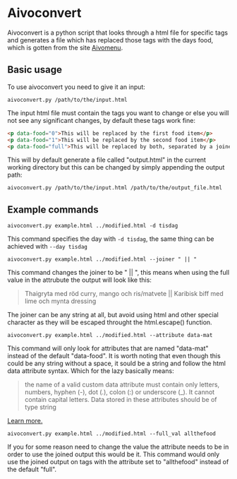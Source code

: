 # Aivoconvert

Aivoconvert is a python script that looks through a html file for specific tags and generates a file which has replaced those tags with the days food, which is gotten from the site [Aivomenu](http://www.aivomenu.se).


## Basic usage
To use aivoconvert you need to give it an input:

`aivoconvert.py /path/to/the/input.html`

The input html file must contain the tags you want to change or else you will not see any significant changes,
by default these tags work fine:
```html
<p data-food="0">This will be replaced by the first food item</p>
<p data-food="1">This will be replaced by the second food item</p>
<p data-food="full">This will be replaced by both, separated by a joiner</p>
```

This will by default generate a file called "output.html" in the current working directory but this can be changed by simply appending the output path:

`aivoconvert.py /path/to/the/input.html /path/to/the/output_file.html`

## Example commands

`aivoconvert.py example.html ../modified.html -d tisdag`

This command specifies the day with `-d tisdag`, the same thing can be achieved with `--day tisdag`

`aivoconvert.py example.html ../modified.html --joiner " || "`

This command changes the joiner to be " || ", this means when using the full value in the attrubute the output will look like this:
> Thaigryta med röd curry, mango och ris/matvete || Karibisk biff med lime och mynta dressing

The joiner can be any string at all, but avoid using html and other special character as they will be escaped throught the html.escape() function.

`aivoconvert.py example.html ../modified.html --attribute data-mat`

This command will only look for attributes that are named "data-mat" instead of the default "data-food". It is worth noting that even though this could be any string without a space, it sould be a string and follow the html data attribute syntax. Which for the lazy basically means:

> the name of a valid custom data attribute must contain only letters, numbers, hyphen (-), dot (.), colon (:) or underscore (_). It cannot contain capital letters.
> Data stored in these attributes should be of type string

[Learn more.](https://www.sitepoint.com/how-why-use-html5-custom-data-attributes/)

`aivoconvert.py example.html ../modified.html --full_val allthefood`

If you for some reason need to change the value the attribute needs to be in order to use the joined output this would be it. This command would only use the joined output on tags with the attribute set to "allthefood" instead of the default "full". 
